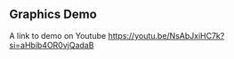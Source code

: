 Graphics Demo
----------------------------
A link to demo on Youtube https://youtu.be/NsAbJxiHC7k?si=aHbib4OR0vjQadaB
